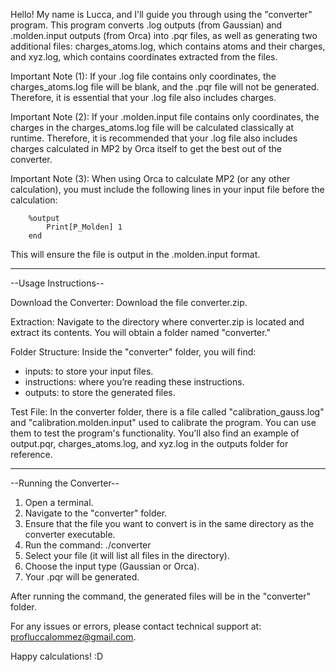 Hello! My name is Lucca, and I'll guide you through using the "converter" program. This program converts .log outputs (from Gaussian) and .molden.input outputs (from Orca) into .pqr files, as well as generating two additional files: charges_atoms.log, which contains atoms and their charges, and xyz.log, which contains coordinates extracted from the files.

Important Note (1): If your .log file contains only coordinates, the charges_atoms.log file will be blank, and the .pqr file will not be generated. Therefore, it is essential that your .log file also includes charges.

Important Note (2): If your .molden.input file contains only coordinates, the charges in the charges_atoms.log file will be calculated classically at runtime. Therefore, it is recommended that your .log file also includes charges calculated in MP2 by Orca itself to get the best out of the converter.

Important Note (3): When using Orca to calculate MP2 (or any other calculation), you must include the following lines in your input file before the calculation:

```
    %output
        Print[P_Molden] 1
    end
```

This will ensure the file is output in the .molden.input format.

---

--Usage Instructions--

Download the Converter:
   Download the file converter.zip.

Extraction:
   Navigate to the directory where converter.zip is located and extract its contents. You will obtain a folder named "converter."

Folder Structure:
   Inside the "converter" folder, you will find:
   - inputs: to store your input files.
   - instructions: where you’re reading these instructions.
   - outputs: to store the generated files.

Test File:
   In the converter folder, there is a file called "calibration_gauss.log" and "calibration.molden.input" used to calibrate the program. You can use them to test the program's functionality. You'll also find an example of output.pqr, charges_atoms.log, and xyz.log in the outputs folder for reference.

---

--Running the Converter--

1. Open a terminal.
2. Navigate to the "converter" folder.
3. Ensure that the file you want to convert is in the same directory as the converter executable.
4. Run the command: ./converter
5. Select your file (it will list all files in the directory).
6. Choose the input type (Gaussian or Orca).
7. Your .pqr will be generated.

After running the command, the generated files will be in the "converter" folder.

For any issues or errors, please contact technical support at: profluccalommez@gmail.com.

Happy calculations! :D
